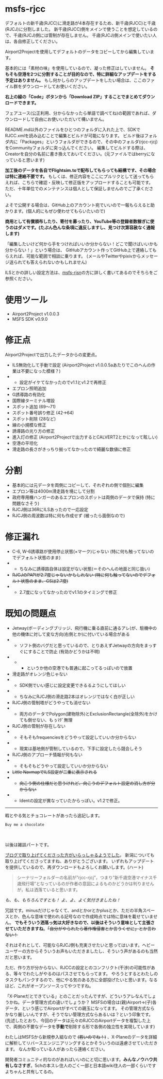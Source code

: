 # msfs-rjcc

デフォルトの新千歳(RJCC)に滑走路が4本存在するため、新千歳(RJCC)と千歳(RJCJ)に分割しました。
新千歳(RJCC)側をメインで使うことを想定しているので、千歳(RJCJ)側には管制が存在しません。
千歳(RJCJ)側メインで使いたい人は、各自修正してください。

Airport2Projectを使用してデフォルトのデータをコピーしてから編集しています。

基本的には「素材の味」を使用しているので、凝った修正はしていません。
**そもそも空港を2つに分割することが目的なので、特に詳細なアップデートをする予定はありません。**
もし何かしらのアップデートをしたい場合は、ここのファイル群をダウンロードしてお使いください。

__右上の緑の「Code」ボタンから「Download ZIP」することでまとめてダウンロードできます。__

フェアユース(公正利用、分からなかったら単語で調べてね)の範囲であれば、ダウンロードして自由にお使いいただいて構いません。

README.md以外のファイルをひとつのフォルダに入れた上で、SDKでRJCC.xmlを読み込むことで編集とビルドが可能になります。
ビルド後はフォルダ内に「Packages」というフォルダができるので、その中のフォルダ(rjcc-rjcj)をCommunityフォルダに突っ込んでください。
編集してビルドする際は、Creatorを自分の名前に書き換えておいてください。(元ファイルではberryになっていると思います)

**加工後のデータを各自でFlightsim.toで配布してもらっても結構です、その場合は特に連絡不要です。**
もしくは、修正内容をここにプルリクとして送ってもらえれば、こちらで確認・反映して修正版をアップロードすることも可能です。
ただ、十年単位でのメンテナンスは個人として保証しませんのでご了承ください。

よそで公開する場合は、GitHub上のアカウント宛でいいので一報もらえると助かります。(個人的にもぜひ使わせてもらいたいので)

**商用として有償頒布したり、寄付を募ったり、YouTube等の登録者数稼ぎに使うのはダメです。(たぶん色んな条項に違反しますし、見つけ次第容赦なく通報します)**

「編集したいけど何から手をつければいいか分からない！どこで聞けばいいかも分からない！」という場合は、
GitHubアカウント作ってGitHub上で連絡してもらえれば、可能な範囲で相談に乗ります。
(メールやTwitterやpixivからメッセージ送られても答えられないかもしれません)

ILSとかの詳しい設定方法は、[msfs-rjsn](https://github.com/berry1225/msfs-rjsn)の方に詳しく書いてあるのでそちらをご参照ください。

# 使用ツール
* Airport2Project v1.0.0.3
* MSFS SDK v0.9.0

# 修正点
Airport2Projectで出力したデータからの変更点。
* ILS無効化して手動で設定 (Airport2Project v1.0.0.5aあたりでこのへんの作業は不要になった模様？)
* * 設定がイケてなかったのでv1.1とv1.2で再修正
* エプロン照明追加
* G誘導路の有効化
* 国際線ターミナル増設
* スポット追加 (69～71)
* スポット番号誤り修正 (42→64)
* スポット削除 (28など)
* 線の小規模な修正
* 誘導路の光り方の修正
* 進入灯の修正 (Airport2Projectで出力するとCALVERT2とかになって眩しい)
* 空港の平坦化
* 滑走路の長さがきっちり揃ってなかったので綺麗な数値に修正

# 分割
* 基本的には元データを両側にコピーして、それぞれの側で個別に編集
* エプロン等は4000m滑走路を境にして分割
* 政府専用機ハンガーのあるエプロンのスポットは両側のデータで保持 (特に問題なさそう)
* RJCJ側は36RにILSあったので一応設定
* RJCJ側の周波数は特に何も作成せず (被ったら面倒なので)

# 修正漏れ
* C-6, W-6誘導路が使用停止状態(×マーク)じゃない (特に何も触ってないのでデフォルト状態のまま)
* * ちなみに誘導路自体は設定がない状態(＝そのへんの地面と同じ扱い)
* ~~RJCJのPAPIが2.7度じゃないかもしれない (特に何も触ってないのでデフォルト状態のまま、GSは2.7度)~~
* * 2.7度になってなかったのでv1.1のタイミングで修正

# 既知の問題点
* Jetway(ボーディングブリッジ、飛行機に乗る直前に通るアレ)が、駐機中の他の機体に対して変な方向(右側とか)に付いている場合がある
* * ソフト側のバグだと思っているので、とりあえずJetwayの方向をまっすぐにすることで防止 (有効かどうかは不明)
* * * というか他の空港でも普通に起こってるっぽいので放置
* 滑走路がオレンジ色じゃない
* * SDK側でいい感じに設定変更できるるようにしてほしい
* * ちなみにRJCJ側の滑走路2本はオレンジではなく白が正しい
* RJCJ側の管制塔がどうやっても消せない
* * 両方のデータでPolygon(建物除外)とExclusionRectangle(全除外)をかけても倒せない、もぅﾏﾁﾞ無理
* RJCJ側の管制が存在しない
* * そもそもfrequenciesをどうやって設定していいか分からない
* * 現実は基地側が管制しているので、下手に設定したら競合しそう
* RJCJ側のアプローチ情報が何もない
* * そもそもどうやって設定していいか分からない
* ~~Little NavmapでILS設定が二重に表示される~~
* * ~~向こう側の仕様だと思うけれど、向こうのデフォルト設定の消し方が分からない~~
* * Identの設定が異なっていたからっぽい。v1.2で修正。

---

暇とやる気とチョコレートがあったら追記します。

`Buy me a chocolate`

　

以後は雑談パートです。

[ブログで取り上げてくださった方がいらっしゃるようでした](https://www.tab-log.net/post-15933/)。
新潟についても取り上げてくださってますね、ありがとうございます。
いずれもアップデートを提供しているので、再ダウンロードもよろしくお願いします。(ハート)

> シーナリーフォルダーの名前が”rjcc-rjcj”，つまり”新千歳空港マイナス千歳飛行場”となっているのが作者の意図によるものかどうかは判りませんが，私は洒落ていると思います。

*も、も、もちろんですとも！ よ、よ、よく気付きましたね！*

冗談です。minusだけじゃなくて、andとかorとかplusとか、ただの半角スペースとか、色んな意味で使われる記号なので作成時点では特に意味を載せていません。
**でもそういう洒落っ気は大好きなので、以後はそういう意味として主張させていただきますね**。~~「自分がやられたら著作権侵害とか言うくせに」とか言わない！~~

それはそれとして、可能ならRJCJ側も充実させたいと思ってはいます。ヘビーユーザーの方からそういうお声もいただきましたし、そういう声があるのも当然だと思います。

ただ、作り方が分からない、RJCCの設定とのコンフリクト(干渉)の可能性がある、等々でわたしがやるのはパスさせてもらってます。
やろうとするとわたしのタスクもパンクするので、他にやる気のある方に全部投げたいと思います。なるほど、これがオープンソースってやつですね。

「X-Planeだとできている」とのことだったんですが、どういうアレなんでしょうかね。データ管理方式の違いでしょうか？
MSFSの場合は(親)Airport→(子)各データ、という感じでAirportがすべての親玉になってます。
その管理方式ならかなり厳しいんですが、そうでない管理方式ならあるいは？という印象です。
(先述したとおり、今回のデータは元々のRJCCのAirportデータを複製した上で、両側の不要なデータを**手動で**削除する形で各側の独立性を実現しています)

わたしはMSFSから新規参入組なので ~~(若いのでね！)~~ 、X-Planeのデータを詳細に解析してリバースエンジニアリングするとかそういうのは遠慮させていただきます。
なんか知っている人があったら連絡ください。

開発者コミュニティ的なのがあればいいのにと切に思います。**みんなノウハウ共有しなさすぎ**。5chの本スレ住人のごく一部と日本語wiki住人の一部くらいですよちゃんと共有してるの。

